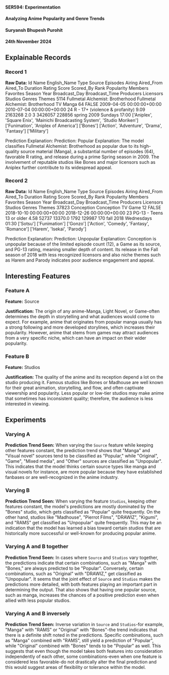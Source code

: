 #### SER594: Experimentation

#### Analyzing Anime Popularity and Genre Trends

#### Suryansh Bhupesh Purohit

#### 24th November 2024

## Explainable Records

### Record 1

**Raw Data:** Id Name English_Name Type Source Episodes Airing Aired_From Aired_To Duration Rating Score Scored_By Rank Popularity Members Favorites Season Year Broadcast_Day Broadcast_Time Producers Licensors Studios Genres Themes
5114 Fullmetal Alchemist: Brotherhood Fullmetal Alchemist: Brotherhood TV Manga 64 FALSE 2009-04-05 00:00:00+00:00 2010-07-04 00:00:00+00:00 24 R - 17+ (violence & profanity) 9.09 2163268 2.0 3 3426057 228856 spring 2009 Sundays 17:00 ['Aniplex', 'Square Enix', 'Mainichi Broadcasting System', 'Studio Moriken'] ['Funimation', 'Aniplex of America'] ['Bones'] ['Action', 'Adventure', 'Drama', 'Fantasy'] ['Military']

Prediction Explanation:
Prediction: Popular
Explanation: The model classifies Fullmetal Alchemist: Brotherhood as popular due to its high-quality source material (Manga), a substantial number of episodes (64), favorable R rating, and release during a prime Spring season in 2009. The involvement of reputable studios like Bones and major licensors such as Aniplex further contribute to its widespread appeal.

### Record 2

**Raw Data:** Id Name English_Name Type Source Episodes Airing Aired_From Aired_To Duration Rating Score Scored_By Rank Popularity Members Favorites Season Year Broadcast_Day Broadcast_Time Producers Licensors Studios Genres Themes
37823 Conception Conception TV Game 12 FALSE 2018-10-10 00:00:00+00:00 2018-12-26 00:00:00+00:00 23 PG-13 - Teens 13 or older 4.58 52737 13370.0 1792 129987 170 fall 2018 Wednesdays 01:30 ['Sotsu'] ['Funimation'] ['Gonzo'] ['Action', 'Comedy', 'Fantasy', 'Romance'] ['Harem', 'Isekai', 'Parody']

Prediction Explanation:
Prediction: Unpopular
Explanation: Conception is unpopular because of the limited episode count (12), a Game as its source, and PG-13 rating, meaning smaller depth of content. Its release in the Fall season of 2018 with less recognized licensors and also niche themes such as Harem and Parody indicates poor audience engagement and appeal.

## Interesting Features

### Feature A

**Feature:** Source

**Justification:** The origin of any anime-Manga, Light Novel, or Game-often determines the depth in storytelling and what audiences would come to expect. For example, anime that originates from popular manga usually has a strong following and more developed storylines, which increases their popularity. However, anime that stems from games may attract audiences from a very specific niche, which can have an impact on their wider popularity.

### Feature B

**Feature:** Studios

**Justification:** The quality of the anime and its reception depend a lot on the studio producing it. Famous studios like Bones or Madhouse are well known for their great animation, storytelling, and flow, and often captivate viewership and popularity. Less popular or low-tier studios may make anime that sometimes has inconsistent quality; therefore, the audience is less interested in viewing.

## Experiments

### Varying A

**Prediction Trend Seen:** When varying the `Source` feature while keeping other features constant, the prediction trend shows that "Manga" and "Visual novel" sources tend to be classified as "Popular," while "Original", "Game", "Mixed media", and "Other" sources are classified as "Unpopular". This indicates that the model thinks certain source types like manga and visual novels for instance, are more popular because they have established fanbases or are well-recognized in the anime industry.

### Varying B

**Prediction Trend Seen:** When varying the feature `Studios`, keeping other features constant, the model's predictions are mostly dominated by the "Bones" studio, which gets classified as "Popular" quite frequently. On the other hand, studios like "Madhouse", "Pierrot Films", "DRAWIZ", "Kigumi", and "RAMS" get classified as "Unpopular" quite frequently. This may be an indication that the model has learned a bias toward certain studios that are historically more successful or well-known for producing popular anime.

### Varying A and B together

**Prediction Trend Seen:** In cases where `Source` and `Studios` vary together, the predictions indicate that certain combinations, such as "Manga" with "Bones," are always predicted to be "Popular". Conversely, certain combinations, such as "Original" with "DRAWIZ," get classified as "Unpopular". It seems that the joint effect of `Source` and `Studios` makes the predictions more detailed, with both features playing an important part in determining the output. That also shows that having one popular source, such as manga, increases the chances of a positive prediction even when allied with less popular studios.

### Varying A and B inversely

**Prediction Trend Seen:** Inverse variation in `Source` and `Studios`-for example, "Manga" with "RAMS" or "Original" with "Bones"-the trend indicates that there is a definite shift noted in the predictions. Specific combinations, such as "Manga" combined with "RAMS", still yield a prediction of "Popular", while "Original" combined with "Bones" tends to be "Popular" as well. This suggests that even though the model takes both features into consideration independently of each other, some combinations-even when one feature is considered less favorable-do not drastically alter the final prediction and this would suggest areas of flexibility or tolerance within the model.
